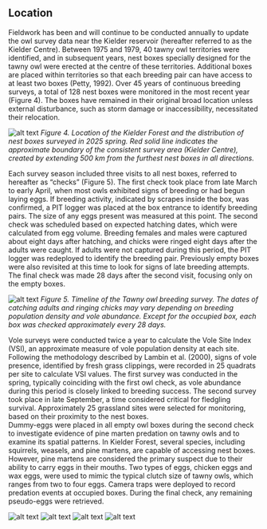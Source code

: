 ## Location
Fieldwork has been and will continue to be conducted annually to update the owl survey data near the Kielder reservoir (hereafter referred to as the Kielder Centre). Between 1975 and 1979, 40 tawny owl territories were identified, and in subsequent years, nest boxes specially designed for the tawny owl were erected at the centre of these territories. Additional boxes are placed within territories so that each breeding pair can have access to at least two boxes (Petty, 1992). Over 45 years of continuous breeding surveys, a total of 128 nest boxes were monitored in the most recent year (Figure 4). The boxes have remained in their original broad location unless external disturbance, such as storm damage or inaccessibility, necessitated their relocation. 

![alt text](https://github.com/syl9005/HomelessOwls/blob/main/Fieldwork/Kielder%20Forest%20Location.png)
_Figure 4. Location of the Kielder Forest and the distribution of nest boxes surveyed in 2025 spring. Red solid line indicates the approximate boundary of the consistent survey area (Kielder Centre), created by extending 500 km from the furthest nest boxes in all directions._

Each survey season included three visits to all nest boxes, referred to hereafter as “checks” (Figure 5). The first check took place from late March to early April, when most owls exhibited signs of breeding or had begun laying eggs. If breeding activity, indicated by scrapes inside the box, was confirmed, a PIT logger was placed at the box entrance to identify breeding pairs. The size of any eggs present was measured at this point. The second check was scheduled based on expected hatching dates, which were calculated from egg volume. Breeding females and males were captured about eight days after hatching, and chicks were ringed eight days after the adults were caught. If adults were not captured during this period, the PIT logger was redeployed to identify the breeding pair. Previously empty boxes were also revisited at this time to look for signs of late breeding attempts. The final check was made 28 days after the second visit, focusing only on the empty boxes.

![alt text](https://github.com/syl9005/HomelessOwls/blob/main/Fieldwork/fieldwork%20schedule.png)
_Figure 5. Timeline of the Tawny owl breeding survey. The dates of catching adults and ringing chicks may vary depending on breeding population density and vole abundance. Except for the occupied box, each box was checked approximately every 28 days._

Vole surveys were conducted twice a year to calculate the Vole Site Index (VSI), an approximate measure of vole population density at each site. Following the methodology described by Lambin et al. (2000), signs of vole presence, identified by fresh grass clippings, were recorded in 25 quadrats per site to calculate VSI values. The first survey was conducted in the spring, typically coinciding with the first owl check, as vole abundance during this period is closely linked to breeding success. The second survey took place in late September, a time considered critical for fledgling survival. Approximately 25 grassland sites were selected for monitoring, based on their proximity to the nest boxes.   
Dummy-eggs were placed in all empty owl boxes during the second check to investigate evidence of pine marten predation on tawny owls and to examine its spatial patterns. In Kielder Forest, several species, including squirrels, weasels, and pine martens, are capable of accessing nest boxes. However, pine martens are considered the primary suspect due to their ability to carry eggs in their mouths. Two types of eggs, chicken eggs and wax eggs, were used to mimic the typical clutch size of tawny owls, which ranges from two to four eggs. Camera traps were deployed to record predation events at occupied boxes. During the final check, any remaining pseudo-eggs were retrieved.

![alt text](https://github.com/syl9005/HomelessOwls/blob/main/Fieldwork/Chick%20in%20the%20box.JPG)
![alt text](https://github.com/syl9005/HomelessOwls/blob/main/Fieldwork/Chick01.JPG)
![alt text](https://github.com/syl9005/HomelessOwls/blob/main/Fieldwork/Chick02.JPG)
![alt text](https://github.com/syl9005/HomelessOwls/blob/main/Fieldwork/Chick03.jpg)
